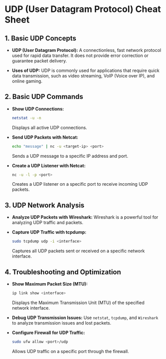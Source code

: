 # UDP (User Datagram Protocol) Cheat Sheet



## 1. Basic UDP Concepts

- **UDP (User Datagram Protocol):**
  A connectionless, fast network protocol used for rapid data transfer. It does not provide error correction or guarantee packet delivery.

- **Uses of UDP:**
  UDP is commonly used for applications that require quick data transmission, such as video streaming, VoIP (Voice over IP), and online gaming.

## 2. Basic UDP Commands

- **Show UDP Connections:**
  ```bash
  netstat -u -n
  ```
  Displays all active UDP connections.

- **Send UDP Packets with Netcat:**
  ```bash
  echo "message" | nc -u <target-ip> <port>
  ```
  Sends a UDP message to a specific IP address and port.

- **Create a UDP Listener with Netcat:**
  ```bash
  nc -u -l -p <port>
  ```
  Creates a UDP listener on a specific port to receive incoming UDP packets.

## 3. UDP Network Analysis

- **Analyze UDP Packets with Wireshark:**
  Wireshark is a powerful tool for analyzing UDP traffic and packets.

- **Capture UDP Traffic with tcpdump:**
  ```bash
  sudo tcpdump udp -i <interface>
  ```
  Captures all UDP packets sent or received on a specific network interface.

## 4. Troubleshooting and Optimization

- **Show Maximum Packet Size (MTU):**
  ```bash
  ip link show <interface>
  ```
  Displays the Maximum Transmission Unit (MTU) of the specified network interface.

- **Debug UDP Transmission Issues:**
  Use `netstat`, `tcpdump`, and `Wireshark` to analyze transmission issues and lost packets.

- **Configure Firewall for UDP Traffic:**
  ```bash
  sudo ufw allow <port>/udp
  ```
  Allows UDP traffic on a specific port through the firewall.
